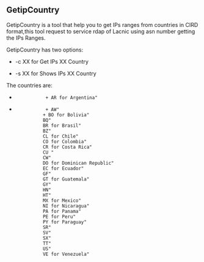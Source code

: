 ## GetipCountry 

GetipCountry is a tool that help you to get IPs ranges from countries in CIRD format,this tool request to service rdap of Lacnic using asn number getting the IPs Ranges.

GetipCountry has two options:

+ -c XX for Get IPs XX Country


+ -s XX for Shows IPs XX Country
 


The countries are:
*                + AR for Argentina"
*                + AW"
                + BO for Bolivia"
                BQ"
                BR for Brasil"
                BZ"
                CL for Chile"
                CO for Colombia"
                CR for Costa Rica"
                CU "
                CW"
                DO for Dominican Republic"
                EC for Ecuador"
                GF"
                GT for Guatemala"
                GY"
                HN"
                HT"
                MX for Mexico"
                NI for Nicaragua"
                PA for Panama"
                PE for Peru"
                PY for Paraguay"
                SR"
                SV"
                SX"
                TT"
                US"
                VE for Venezuela"
